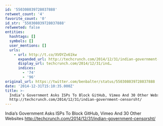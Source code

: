 ```yaml
---
id: '550308039728037888'
retweet_count: '4'
favorite_count: '0'
id_str: '550308039728037888'
retweeted: false
entities:
  hashtags: []
  symbols: []
  user_mentions: []
  urls:
    - url: http://t.co/XVOYZx61kw
      expanded_url: http://techcrunch.com/2014/12/31/indian-government-censorsht/
      display_url: techcrunch.com/2014/12/31/ind…
      indices:
        - '74'
        - '96'
original_url: https://twitter.com/benbalter/status/550308039728037888
date: '2014-12-31T15:10:35.000Z'
title: >-
  India’s Government Asks ISPs To Block GitHub, Vimeo And 30 Other Websites
  http://techcrunch.com/2014/12/31/indian-government-censorsht/
---
```


India’s Government Asks ISPs To Block GitHub, Vimeo And 30 Other Websites http://techcrunch.com/2014/12/31/indian-government-censorsht/